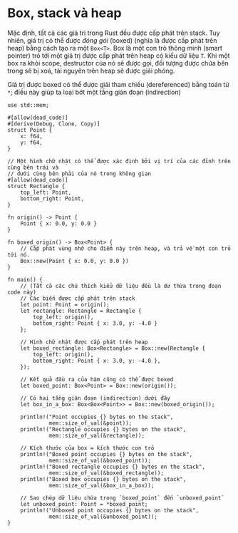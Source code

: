 # Box, stack và heap

Mặc định, tất cả các giá trị trong Rust đều được cấp phát trên stack. Tuy nhiên, giá trị có thể được _đóng gói_ (boxed)
(nghĩa là được cấp phát trên heap) bằng cách tạo ra một `Box<T>`. Box là một con trỏ thông minh (smart pointer) trỏ
tới một giá trị được cấp phát trên heap có kiểu dữ liệu `T`. Khi một box ra khỏi scope, destructor của nó sẽ được gọi, đối tượng
được chứa bên trong sẽ bị xoá, tài nguyên trên heap sẽ được giải phóng.

Giá trị được boxed có thể được giải tham chiếu (dereferenced) bằng toán tử `*`;
điều này giúp ta loại bớt một tầng gián đoạn (indirection)

```rust,editable
use std::mem;

#[allow(dead_code)]
#[derive(Debug, Clone, Copy)]
struct Point {
    x: f64,
    y: f64,
}

// Một hình chữ nhật có thể được xác định bởi vị trí của các đỉnh trên cùng bên trái và
// dưới cùng bên phải của nó trong không gian
#[allow(dead_code)]
struct Rectangle {
    top_left: Point,
    bottom_right: Point,
}

fn origin() -> Point {
    Point { x: 0.0, y: 0.0 }
}

fn boxed_origin() -> Box<Point> {
    // Cấp phát vùng nhớ cho điểm này trên heap, và trả về một con trỏ tới nó.
    Box::new(Point { x: 0.0, y: 0.0 })
}

fn main() {
    // (Tất cả các chú thích kiểu dữ liệu đều là dư thừa trong đoạn code này)
    // Các biến được cấp phát trên stack
    let point: Point = origin();
    let rectangle: Rectangle = Rectangle {
        top_left: origin(),
        bottom_right: Point { x: 3.0, y: -4.0 }
    };

    // Hình chữ nhật được cấp phát trên heap
    let boxed_rectangle: Box<Rectangle> = Box::new(Rectangle {
        top_left: origin(),
        bottom_right: Point { x: 3.0, y: -4.0 },
    });

    // Kết quả đầu ra của hàm cũng có thể được boxed
    let boxed_point: Box<Point> = Box::new(origin());

    // Có hai tầng gián đoạn (indirection) dưới đây
    let box_in_a_box: Box<Box<Point>> = Box::new(boxed_origin());

    println!("Point occupies {} bytes on the stack",
             mem::size_of_val(&point));
    println!("Rectangle occupies {} bytes on the stack",
             mem::size_of_val(&rectangle));

    // Kích thước của box = kích thước con trỏ
    println!("Boxed point occupies {} bytes on the stack",
             mem::size_of_val(&boxed_point));
    println!("Boxed rectangle occupies {} bytes on the stack",
             mem::size_of_val(&boxed_rectangle));
    println!("Boxed box occupies {} bytes on the stack",
             mem::size_of_val(&box_in_a_box));

    // Sao chép dữ liệu chứa trong `boxed_point` đến `unboxed_point`
    let unboxed_point: Point = *boxed_point;
    println!("Unboxed point occupies {} bytes on the stack",
             mem::size_of_val(&unboxed_point));
}
```
